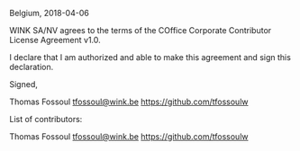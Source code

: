 Belgium, 2018-04-06

WINK SA/NV agrees to the terms of the COffice Corporate Contributor License
Agreement v1.0.

I declare that I am authorized and able to make this agreement and sign this
declaration.

Signed,

Thomas Fossoul tfossoul@wink.be https://github.com/tfossoulw

List of contributors:

Thomas Fossoul tfossoul@wink.be https://github.com/tfossoulw
